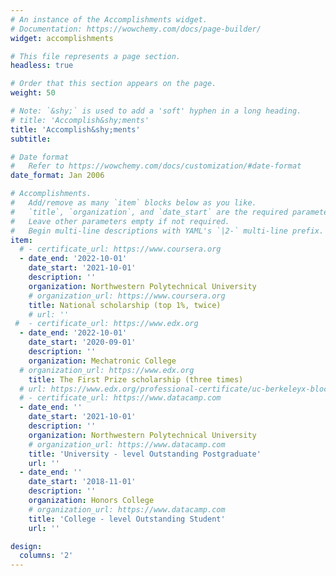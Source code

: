 ```yaml
---
# An instance of the Accomplishments widget.
# Documentation: https://wowchemy.com/docs/page-builder/
widget: accomplishments

# This file represents a page section.
headless: true

# Order that this section appears on the page.
weight: 50

# Note: `&shy;` is used to add a 'soft' hyphen in a long heading.
# title: 'Accomplish&shy;ments'
title: 'Accomplish&shy;ments'
subtitle:

# Date format
#   Refer to https://wowchemy.com/docs/customization/#date-format
date_format: Jan 2006

# Accomplishments.
#   Add/remove as many `item` blocks below as you like.
#   `title`, `organization`, and `date_start` are the required parameters.
#   Leave other parameters empty if not required.
#   Begin multi-line descriptions with YAML's `|2-` multi-line prefix.
item:
  # - certificate_url: https://www.coursera.org
  - date_end: '2022-10-01'
    date_start: '2021-10-01'
    description: ''
    organization: Northwestern Polytechnical University
    # organization_url: https://www.coursera.org
    title: National scholarship (top 1%, twice)
    # url: ''
 #  - certificate_url: https://www.edx.org
  - date_end: '2022-10-01'
    date_start: '2020-09-01'
    description: ''
    organization: Mechatronic College
  # organization_url: https://www.edx.org
    title: The First Prize scholarship (three times)
  # url: https://www.edx.org/professional-certificate/uc-berkeleyx-blockchain-fundamentals
  # - certificate_url: https://www.datacamp.com
  - date_end: ''
    date_start: '2021-10-01'
    description: ''
    organization: Northwestern Polytechnical University
    # organization_url: https://www.datacamp.com
    title: 'University - level Outstanding Postgraduate'
    url: ''   
  - date_end: ''
    date_start: '2018-11-01'
    description: ''
    organization: Honors College
    # organization_url: https://www.datacamp.com
    title: 'College - level Outstanding Student'
    url: ''

design:
  columns: '2'
---
```

